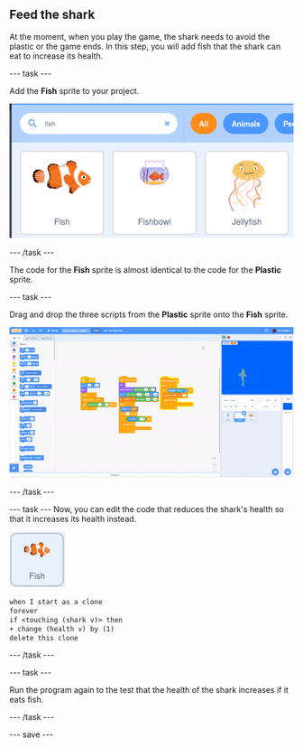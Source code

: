 ## Feed the shark

At the moment, when you play the game, the shark needs to avoid the plastic or the game ends. In this step, you will add fish that the shark can eat to increase its health.

--- task ---

Add the **Fish** sprite to your project.

![image showing search and selection of fish sprite](images/add-fish.png)

--- /task ---

The code for the **Fish** sprite is almost identical to the code for the **Plastic** sprite.

--- task ---

Drag and drop the three scripts from the **Plastic** sprite onto the **Fish** sprite.

![copy scripts](images/copy-scripts.gif)

--- /task ---

--- task ---
Now, you can edit the code that reduces the shark's health so that it increases its health instead.

![fish sprite](images/fish-sprite.png)

```blocks3
when I start as a clone
forever
if <touching (shark v)> then
+ change (health v) by (1)
delete this clone
```

--- /task ---

--- task ---

Run the program again to the test that the health of the shark increases if it eats fish.

--- /task ---


--- save ---


